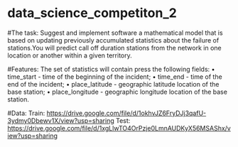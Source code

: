 # data_science_competiton_2


#The task:
Suggest and implement software
a mathematical model that is based on
updating previously accumulated statistics
about the failure of stations.You will predict call off duration
stations from the network in one location or another
within a given territory.

#Features:
The set of statistics will contain
press the following fields:
• time_start - time of the beginning of the incident;
• time_end - time of the end of the incident;
• place_latitude - geographic latitude
location of the base station;
• place_longitude - geographic longitude
location of the base station.

#Data:
Train:
https://drive.google.com/file/d/1okhvJZ6FryDJj3qafU-3ydmy0Dbewv1X/view?usp=sharing
Test:
https://drive.google.com/file/d/1xgLlwTO4OrPzje0LmnAUDKyX56MSAShx/view?usp=sharing
